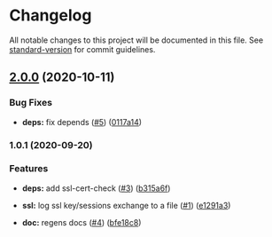 # Changelog

All notable changes to this project will be documented in this file. See [standard-version](https://github.com/conventional-changelog/standard-version) for commit guidelines.

## [2.0.0](https://github.com/p6m7g8/p6df-openssl/compare/v1.0.1...v2.0.0) (2020-10-11)


### Bug Fixes

* **deps:** fix depends ([#5](https://github.com/p6m7g8/p6df-openssl/issues/5)) ([0117a14](https://github.com/p6m7g8/p6df-openssl/commit/0117a147cf5584dd74138c5b6bfcfc8f05ccf3e0))

### 1.0.1 (2020-09-20)


### Features

* **deps:** add ssl-cert-check ([#3](https://github.com/p6m7g8/p6df-openssl/issues/3)) ([b315a6f](https://github.com/p6m7g8/p6df-openssl/commit/b315a6f298c1a514c03852d2da1957eddd4fd216))
* **ssl:** log ssl key/sessions exchange to a file ([#1](https://github.com/p6m7g8/p6df-openssl/issues/1)) ([e1291a3](https://github.com/p6m7g8/p6df-openssl/commit/e1291a3c3e32e14702e6541e722171b998a42788))


* **doc:** regens docs ([#4](https://github.com/p6m7g8/p6df-openssl/issues/4)) ([bfe18c8](https://github.com/p6m7g8/p6df-openssl/commit/bfe18c81ec125d0dd52c29d1dd8ff08de47cac08))

